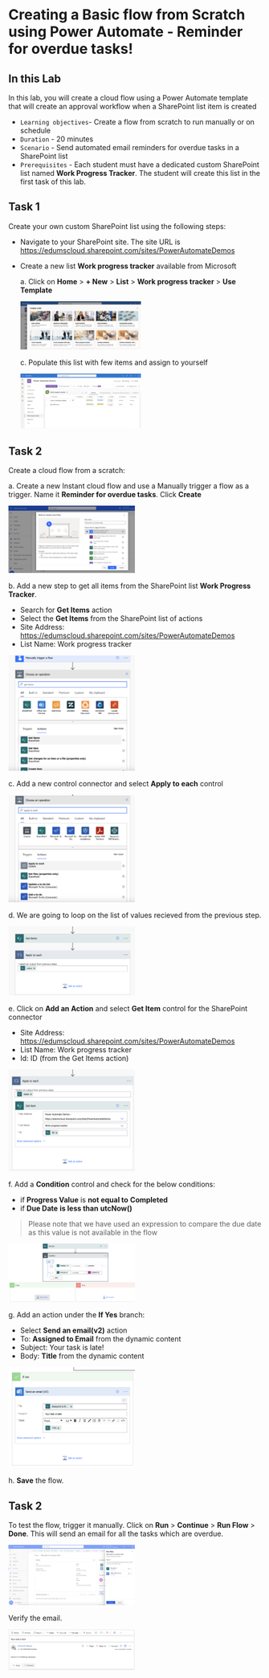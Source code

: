 # Creating a Basic flow from Scratch using Power Automate - Reminder for overdue tasks!

## In this Lab

In this lab, you will create a cloud flow using a Power Automate template that will create an approval workflow when a SharePoint list item is created

* `Learning objectives`- Create a flow from scratch to run manually or on schedule
* `Duration` - 20 minutes
* `Scenario` - Send automated email reminders for overdue tasks in a SharePoint list
* `Prerequisites` - Each student must have a dedicated custom SharePoint list named __Work Progress Tracker__. The student will create this list in the first task of this lab.



## Task 1

Create your own custom SharePoint list using the following steps:
- Navigate to your SharePoint site. The site URL is https://edumscloud.sharepoint.com/sites/PowerAutomateDemos
- Create a new list __Work progress tracker__ available from Microsoft

  a. Click on __Home__ > __+ New__ > __List__ > __Work progress tracker__ > __Use Template__

    <img src="images/image.png" alt="image" width="50%" height="50%">


  c. Populate this list with few items and assign to yourself
   
    <img src="images/image-2.png" alt="image" width="50%" height="50%">


## Task 2

Create a cloud flow from a scratch: 

a. Create a new Instant cloud flow and use a Manually trigger a flow as a trigger. Name it __Reminder for overdue tasks__. Click __Create__

<img src="images/image-1.png" alt="image" width="50%" height="50%">


b. Add a new step to get all items from the SharePoint list __Work Progress Tracker__.
- Search for __Get Items__ action
- Select the __Get Items__ from the SharePoint list of actions
- Site Address: https://edumscloud.sharepoint.com/sites/PowerAutomateDemos
- List Name: Work progress tracker

<img src="images/image-3.png" alt="image" width="50%" height="50%">


c. Add a new control connector and select __Apply to each__ control

<img src="images/image-4.png" alt="image" width="50%" height="50%">


d. We are going to loop on the list of values recieved from the previous step.

<img src="images/image-5.png" alt="image" width="50%" height="50%">

e. Click on __Add an Action__ and select __Get Item__ control for the SharePoint connector
- Site Address: https://edumscloud.sharepoint.com/sites/PowerAutomateDemos
- List Name: Work progress tracker
- Id: ID (from the Get Items action)

<img src="images/image-6.png" alt="image" width="50%" height="50%">

f. Add a __Condition__ control and check for the below conditions:
- if __Progress Value__ is __not equal to__ __Completed__
- if __Due Date__ __is less than__ __utcNow()__
> Please note that we have used an expression to compare the due date as this value is not available in the flow

<img src="images/image-7.png" alt="image" width="50%" height="50%">

g. Add an action under the __If Yes__ branch:
- Select __Send an email(v2)__ action
- To: __Assigned to Email__ from the dynamic content
- Subject: Your task is late!
- Body: __Title__ from the dynamic content

<img src="images/image-8.png" alt="image" width="50%" height="50%">

h. __Save__ the flow.


## Task 2

To test the flow, trigger it manually. Click on __Run__ > __Continue__ > __Run Flow__ > __Done__. This will send an email for all the tasks which are overdue.

<img src="images/image-9.png" alt="image" width="50%" height="50%">

Verify the email.

<img src="images/image-10.png" alt="image" width="50%" height="50%">
